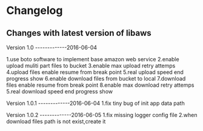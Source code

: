 Changelog
=========

Changes with latest version of libaws
----------------------------------------------

Version 1.0 -------------2016-06-04

1.use boto software to implement base amazon web service
2.enable upload muliti part files to bucket
3.enable max upload retry attemps
4.upload files enable resume from break point
5.real upload speed end progress show
6.enable download files from bucket to local
7.download files enable resume from break point
8.enable max download retry attemps
5.real download speed end progress show



Version 1.0.1 -------------2016-06-04
1.fix tiny bug of init app data path

Version 1.0.2 -------------2016-06-05
1.fix missing logger config file 
2.when download files path is not exist,create it